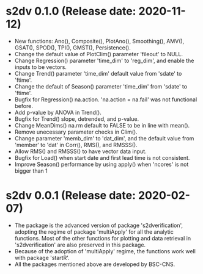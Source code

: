 # s2dv 0.1.0 (Release date: 2020-11-12)
- New functions: Ano(), Composite(), PlotAno(), Smoothing(), AMV(), GSAT(), SPOD(), TPI(), GMST(), Persistence().
- Change the default value of PlotClim() parameter 'fileout' to NULL.
- Change Regression() parameter 'time_dim' to 'reg_dim', and enable the inputs to be vectors.
- Change Trend() parameter 'time_dim' default value from 'sdate' to 'ftime'.
- Change the default of Season() parameter 'time_dim' from 'sdate' to 'ftime'.
- Bugfix for Regression() na.action. 'na.action = na.fail' was not functional before.
- Add p-value by ANOVA in Trend().
- Bugfix for Trend() slope, detrended, and p-value.
- Change MeanDims() na.rm default to FALSE to be in line with mean().
- Remove unecessary parameter checks in Clim().
- Change parameter 'memb_dim' to 'dat_dim', and the default value from 'member' to 'dat' in Corr(), RMS(), and RMSSS().
- Allow RMS() and RMSSS() to have vector data input.
- Bugfix for Load() when start date and first lead time is not consistent.
- Improve Season() performance by using apply() when 'ncores' is not bigger than 1

# s2dv 0.0.1 (Release date: 2020-02-07)
- The package is the advanced version of package 's2dverification', adopting the regime of package 'multiApply' for all the analytic functions. Most of the other functions for plotting and data retrieval in 's2dverification' are also preserved in this package.
- Because of the adoption of 'multiApply' regime, the functions work well with package 'startR'. 
- All the packages mentioned above are developed by BSC-CNS.

